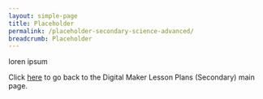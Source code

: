 ```yaml
---
layout: simple-page
title: Placeholder
permalink: /placeholder-secondary-science-advanced/
breadcrumb: Placeholder
---
```


loren ipsum

Click [here](/in-schools/digital-maker/lesson-ideas-secondary/) to go back to the Digital Maker Lesson Plans (Secondary) main page.
